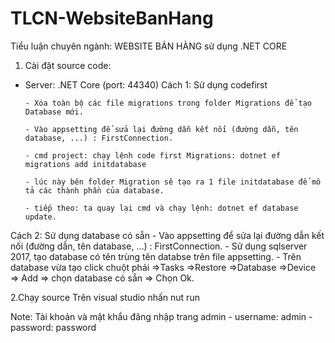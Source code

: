 # TLCN-WebsiteBanHang
Tiểu luận chuyên ngành: WEBSITE BÁN HÀNG sử dụng .NET CORE

1. Cài đặt source code:
- Server: .NET Core (port: 44340)
Cách 1: Sử dụng codefirst

      - Xóa toàn bộ các file migrations trong folder Migrations để tạo Database mới.
      
      - Vào appsetting để sửa lại đường dẫn kết nối (đường dẫn, tên database, ...) : FirstConnection.
      
      - cmd project: chạy lệnh code first Migrations: dotnet ef migrations add initdatabase
      
      - lúc này bên folder Migration sẽ tạo ra 1 file initdatabase để mô tả các thành phần của database.
      
      - tiếp theo: ta quay lại cmd và chạy lệnh: dotnet ef database update.

Cách 2: Sử dụng database có sẵn
	- Vào appsetting để sửa lại đường dẫn kết nối (đường dẫn, tên database, ...) : FirstConnection.
	- Sử dụng sqlserver 2017, tạo database có tên trùng tên databse trên file appsetting.
	- Trên database vừa tạo click chuột phải =>Tasks =>Restore =>Database =>Device => Add => chọn database có sẵn
=> Chọn Ok.
      
2.Chạy source
 Trên visual studio nhấn nut run 
 
 Note: Tài khoản và mật khẩu đăng nhập trang admin
                        - username: admin
                        - password: password
 
